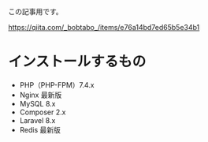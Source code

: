 この記事用です。

https://qiita.com/_bobtabo_/items/e76a14bd7ed65b5e34b1


# インストールするもの
* PHP（PHP-FPM）7.4.x
* Nginx 最新版
* MySQL 8.x
* Composer 2.x
* Laravel 8.x
* Redis 最新版
